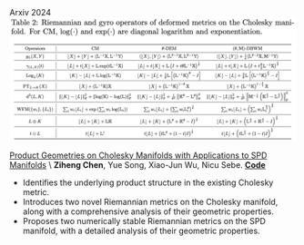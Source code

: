 <div class='paper-box'>
    <div class='paper-box-image' style="display: flex; justify-content: center; align-items: center;">
        <div>
            <div class="badge">Arxiv 2024</div>
            <img src='images/paper_images/Arxiv24-Cholesky.png' alt="sym" width="100%">
        </div>
    </div>
    <div class='paper-box-text' markdown="1">
    
[Product Geometries on Cholesky Manifolds with Applications to SPD Manifolds](https://arxiv.org/abs/2407.02607) \\
**Ziheng Chen**, Yue Song, Xiao-Jun Wu, Nicu Sebe. [**Code**](https://github.com/GitZH-Chen/CDEM_CDBWM) <strong><span class='show_paper_citations' data='4FA6C0AAAAAJ:qjMakFHDy7sC'></span></strong>
- Identifies the underlying product structure in the existing Cholesky metric.
- Introduces two novel Riemannian metrics on the Cholesky manifold, along with a comprehensive analysis of their geometric properties.
- Proposes two numerically stable Riemannian metrics on the SPD manifold, with a detailed analysis of their geometric properties.

</div>
</div>